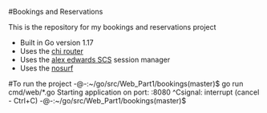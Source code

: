 #Bookings and Reservations

This is the repository for my bookings and reservations project

- Built in Go version 1.17
- Uses the [chi router](https://github.com/go-chi/chi )
- Uses the [alex edwards SCS](https://github.com/alexedwards/scs/v2) session manager
- Uses the [nosurf](https://github.com/justinas/nosurf)

#To run the project
-@-:~/go/src/Web_Part1/bookings(master)$ go run cmd/web/*.go
Starting application on port: :8080
^Csignal: interrupt (cancel - Ctrl+C)
-@-:~/go/src/Web_Part1/bookings(master)$ 